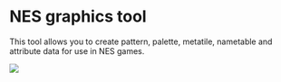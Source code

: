 # NES graphics tool

This tool allows you to create pattern, palette, metatile, nametable and attribute data for use in NES games.

![](preview.gif)
